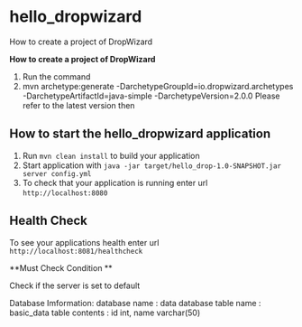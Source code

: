 # hello_dropwizard

How to create a project of DropWizard 


**How to create a project of DropWizard**

1. Run the command
2. mvn archetype:generate
  -DarchetypeGroupId=io.dropwizard.archetypes
  -DarchetypeArtifactId=java-simple
  -DarchetypeVersion=2.0.0
  Please refer to the latest version then
 

How to start the hello_dropwizard application
---

1. Run `mvn clean install` to build your application
1. Start application with `java -jar target/hello_drop-1.0-SNAPSHOT.jar server config.yml`
1. To check that your application is running enter url `http://localhost:8080`

Health Check
---

To see your applications health enter url `http://localhost:8081/healthcheck`


**Must Check Condition **

Check if the server is set to default


Database Imformation:
database name : data
database table name : basic_data
table contents : id int, name varchar(50)

